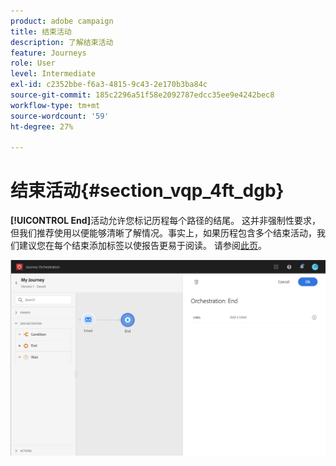```yaml
---
product: adobe campaign
title: 结束活动
description: 了解结束活动
feature: Journeys
role: User
level: Intermediate
exl-id: c2352bbe-f6a3-4815-9c43-2e170b3ba84c
source-git-commit: 185c2296a51f58e2092787edcc35ee9e4242bec8
workflow-type: tm+mt
source-wordcount: '59'
ht-degree: 27%

---
```


# 结束活动{#section_vqp_4ft_dgb}

**[!UICONTROL End]**&#x200B;活动允许您标记历程每个路径的结尾。 这并非强制性要求，但我们推荐使用以便能够清晰了解情况。事实上，如果历程包含多个结束活动，我们建议您在每个结束添加标签以使报告更易于阅读。 请参阅[此页](../reporting/about-journey-reports.md)。

![](../assets/journey54.png)
